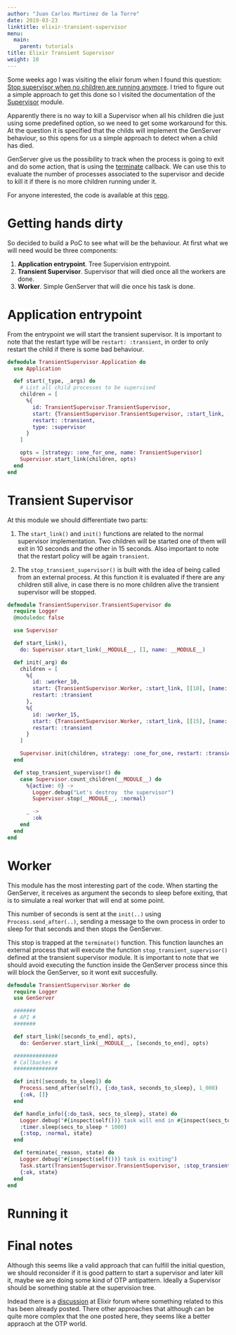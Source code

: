 ```yaml
---
author: "Juan Carlos Martinez de la Torre"
date: 2019-03-23
linktitle: elixir-transient-supervisor 
menu:
  main:
    parent: tutorials
title: Elixir Transient Supervisor
weight: 10
---
```


Some weeks ago I was visiting the elixir forum when I found this question: [Stop supervisor when no children are running anymore](https://elixirforum.com/t/stop-supervisor-when-no-children-are-running-anymore/20641). I tried to figure out a simple approach to get this done so I visited the documentation of the [Supervisor](  https://hexdocs.pm/elixir/Supervisor.html#summary) module. 

Apparently there is no way to kill a Supervisor when all his children die just using some predefined option, so we need to get some workaround for this. At the question it is specified that the childs will implement the GenServer behaviour, so this opens for us a simple approach to detect when a child has died. 

GenServer give us the possibility to track when the process is going to exit and do some action, that is using the [terminate](https://hexdocs.pm/elixir/GenServer.html#c:terminate/2) callback. We can use this to evaluate the number of processes associated to the supervisor and decide to kill it if there is no more children running under it.

For anyone interested, the code is available at this [repo](https://github.com/jkmrto/transient_supervisor).

# Getting hands dirty

So decided to build a PoC to see what will be the behaviour. At first what we will need would be three components:

1. **Application entrypoint**. Tree Supervision entrypoint.
2. **Transient Supervisor**. Supervisor that will died once all the workers are done.
3. **Worker**. Simple GenServer that will die once his task is done.


# Application entrypoint
From the entrypoint we will start the transient supervisor. It is important to note that the restart type will be `restart: :transient`, in order to only restart the child if there is some bad behaviour.

``` Elixir
defmodule TransientSupervisor.Application do
  use Application

  def start(_type, _args) do
    # List all child processes to be supervised
    children = [
      %{
        id: TransientSupervisor.TransientSupervisor,
        start: {TransientSupervisor.TransientSupervisor, :start_link, []},
        restart: :transient,
        type: :supervisor
      }
    ]

    opts = [strategy: :one_for_one, name: TransientSupervisor]
    Supervisor.start_link(children, opts)
  end
end
```

# Transient Supervisor

At this module we should differentiate two parts:

1. The `start_link()` and `init()` functions are related to the normal supervisor implementation. Two children will be started one of them will exit in 10 seconds and the other in 15 seconds. Also important to note that the restart policy will be again `transient`.

2. The `stop_transient_supervisor()` is built with the idea of being called from an external process. At this function it is evaluated if there are any children still alive, in case there is no more children alive the transient supervisor will be stopped.

``` Elixir
defmodule TransientSupervisor.TransientSupervisor do
  require Logger
  @moduledoc false

  use Supervisor

  def start_link(),
    do: Supervisor.start_link(__MODULE__, [], name: __MODULE__)

  def init(_arg) do
    children = [
      %{
        id: :worker_10,
        start: {TransientSupervisor.Worker, :start_link, [[10], [name: :worker_10]]},
        restart: :transient
      },
      %{
        id: :worker_15,
        start: {TransientSupervisor.Worker, :start_link, [[15], [name: :worker_15]]},
        restart: :transient
      }
    ]

    Supervisor.init(children, strategy: :one_for_one, restart: :transient)
  end

  def stop_transient_supervisor() do
    case Supervisor.count_children(__MODULE__) do
      %{active: 0} ->
        Logger.debug("Let's destroy  the supervisor")
        Supervisor.stop(__MODULE__, :normal)

      _ ->
        :ok
    end
  end
end

```

# Worker

This module has the most interesting part of the code. When starting the GenServer, it receives as argument the seconds to sleep before exiting,  that is to simulate a real worker that will end at some point.

This number of seconds is sent at the `init(..)` using `Process.send_after(..)`, sending a message to the own process in order to sleep for that seconds and then stops the GenServer. 

This stop is trapped at the `terminate()` function. This function launches an external process that will execute the function  `stop_transient_supervisor()` defined at the transient supervisor module. It is important to note that we should avoid executing the function inside the GenServer process since this will block the GenServer, so it wont exit succesfully.

```Elixir
defmodule TransientSupervisor.Worker do
  require Logger
  use GenServer

  #######
  # API #
  #######

  def start_link([seconds_to_end], opts),
    do: GenServer.start_link(__MODULE__, [seconds_to_end], opts)

  ##############
  # Callbackes #
  ##############

  def init([seconds_to_sleep]) do
    Process.send_after(self(), {:do_task, seconds_to_sleep}, 1_000)
    {:ok, []}
  end

  def handle_info({:do_task, secs_to_sleep}, state) do
    Logger.debug("#{inspect(self())} task will end in #{inspect(secs_to_sleep)} seconds")
    :timer.sleep(secs_to_sleep * 1000)
    {:stop, :normal, state}
  end

  def terminate(_reason, state) do
    Logger.debug("#{inspect(self())} task is exiting")
    Task.start(TransientSupervisor.TransientSupervisor, :stop_transient_supervisor, [])
    {:ok, state}
  end
end
```


# Running it

# Final notes

Although this seems like a valid approach that can fulfill the initial question, we should reconsider if it is good pattern to start a supervisor and later kill it, maybe we are doing some kind of OTP antipattern. Ideally a Supervisor should be something stable at the supervision tree.

Indead there is a [discussion](https://elixirforum.com/t/supervisor-dies-with-its-child/466/9?u=jkmrto) at Elixir forum where something related to this has been already posted. There other approaches that although can be quite more complex that the one posted here, they seems like a better appraoch at the OTP world.




